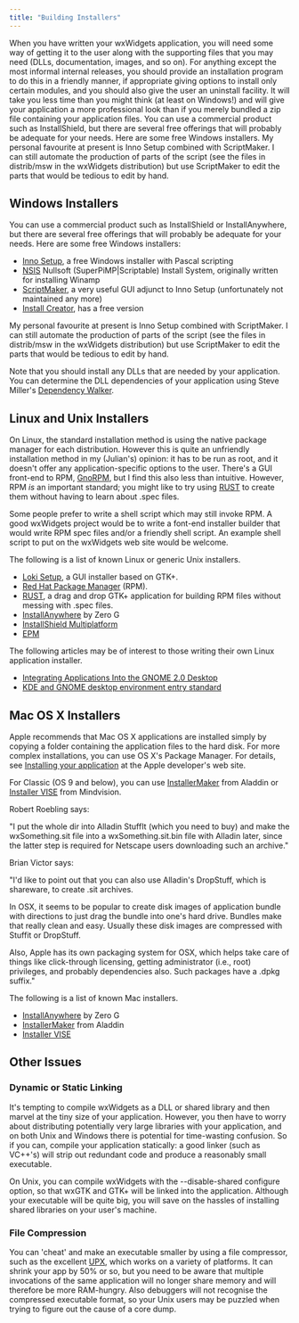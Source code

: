 ```yaml
---
title: "Building Installers"
---
```


When you have written your wxWidgets application, you will need some way of
getting it to the user along with the supporting files that you may need (DLLs,
documentation, images, and so on). For anything except the most informal
internal releases, you should provide an installation program to do this in a
friendly manner, if appropriate giving options to install only certain modules,
and you should also give the user an uninstall facility. It will take you less
time than you might think (at least on Windows!) and will give your application
a more professional look than if you merely bundled a zip file containing your
application files. You can use a commercial product such as InstallShield,
but there are several free offerings that will probably be adequate for your
needs. Here are some free Windows installers. My personal favourite at present
is Inno Setup combined with ScriptMaker. I can still automate the production
of parts of the script (see the files in distrib/msw in the wxWidgets
distribution) but use ScriptMaker to edit the parts that would be tedious to
edit by hand.


## Windows Installers

You can use a commercial product such as InstallShield or InstallAnywhere, but
there are several free offerings that will probably be adequate for your needs.
Here are some free Windows installers:

* [Inno Setup](http://www.jrsoftware.org/isinfo.htm), a free Windows installer
  with Pascal scripting
* [NSIS](http://nsis.sourceforge.net) Nullsoft (SuperPiMP|Scriptable)
  Install System, originally written for installing Winamp
* [ScriptMaker](http://www.tafweb-trainz.co.uk/tafwebsw/scriptmaker.html), a
  very useful GUI adjunct to Inno Setup (unfortunately not maintained any more)
* [Install Creator](http://www.clickteam.com/install-creator-2), has a free
  version

My personal favourite at present is Inno Setup combined with ScriptMaker. I can
still automate the production of parts of the script (see the files in
distrib/msw in the wxWidgets distribution) but use ScriptMaker to edit the
parts that would be tedious to edit by hand.

Note that you should install any DLLs that are needed by your application. You
can determine the DLL dependencies of your application using Steve Miller's
[Dependency Walker][walker].

[walker]: http://www.dependencywalker.com

## Linux and Unix Installers

On Linux, the standard installation method is using the native package manager
for each distribution. However this is quite an unfriendly installation method
in my (Julian's) opinion: it has to be run as root, and it doesn't offer any
application-specific options to the user. There's a GUI front-end to RPM,
[GnoRPM][GnoRPM], but I find this also less than intuitive. However, RPM _is_
an important standard; you might like to try using [RUST][RUST] to create them
without having to learn about .spec files.

[GnoRPM]: http://www.daa.com.au/~james/gnome/
[RUST]: http://www.rusthq.com/

Some people prefer to write a shell script which may still invoke RPM. A good
wxWidgets project would be to write a font-end installer builder that would
write RPM spec files and/or a friendly shell script. An example shell script to
put on the wxWidgets web site would be welcome.

The following is a list of known Linux or generic Unix installers.

* [Loki Setup](http://www.lokigames.com/development/),
  a GUI installer based on GTK+.
* [Red Hat Package Manager](http://www.rpm.org/) (RPM).
* [RUST](http://www.rusthq.com/), a drag and drop GTK+ application for building
  RPM files without messing with .spec files.
* [InstallAnywhere](http://www.zerog.com/products_ia.html) by Zero G
* [InstallShield Multiplatform](http://www.installshield.com/imp/)
* [EPM](http://www.easysw.com/epm/)

The following articles may be of interest to those writing their own Linux
application installer.

* [Integrating Applications Into the GNOME 2.0 Desktop][1]
* [KDE and GNOME desktop environment entry standard][2]

[1]: http://soldc.sun.com/articles/integrating_gnome.html
[2]: http://www.freedesktop.org/standards/desktop-entry-spec/desktop-entry-spec.html


## Mac OS X Installers

Apple recommends that Mac OS X applications are installed simply by copying a
folder containing the application files to the hard disk. For more complex
installations, you can use OS X's Package Manager. For details, see
[Installing your application][osx_installer] at the Apple developer's web site.

[osx_installer]: http://developer.apple.com/techpubs/macosx/Essentials/SystemOverview/InstallIntegrate/Installing__Application.html

For Classic (OS 9 and below), you can use [InstallerMaker][InstallerMaker] from
Aladdin or [Installer VISE][vise] from Mindvision.

[InstallerMaker]: http://www.stuffit.com/installermaker/
[vise]: http://www.mindvision.com/index1.html

Robert Roebling says:

"I put the whole dir into Alladin StuffIt (which you need to buy) and make the
wxSomething.sit file into a wxSomething.sit.bin file with Alladin later, since
the latter step is required for Netscape users downloading such an archive."

Brian Victor says:

"I'd like to point out that you can also use Alladin's DropStuff, which is
shareware, to create .sit archives.

In OSX, it seems to be popular to create disk images of application bundle with
directions to just drag the bundle into one's hard drive. Bundles make that
really clean and easy. Usually these disk images are compressed with Stuffit or
DropStuff.

Also, Apple has its own packaging system for OSX, which helps take care of
things like click-through licensing, getting administrator (i.e., root)
privileges, and probably dependencies also. Such packages have a .dpkg suffix."

The following is a list of known Mac installers.

* [InstallAnywhere](http://www.zerog.com/products_ia.html) by Zero G
* [InstallerMaker](http://www.stuffit.com/installermaker/) from Aladdin
* [Installer VISE](http://www.mindvision.com/index1.html)


## Other Issues

### Dynamic or Static Linking

It's tempting to compile wxWidgets as a DLL or shared library and then marvel
at the tiny size of your application. However, you then have to worry about
distributing potentially very large libraries with your application, and on
both Unix and Windows there is potential for time-wasting confusion. So if you
can, compile your application statically: a good linker (such as VC++'s) will
strip out redundant code and produce a reasonably small executable.

On Unix, you can compile wxWidgets with the --disable-shared configure option,
so that wxGTK and GTK+ will be linked into the application. Although your
executable will be quite big, you will save on the hassles of installing shared
libraries on your user's machine.

### File Compression

You can 'cheat' and make an executable smaller by using a file compressor, such
as the excellent [UPX][uxp], which works on a variety of platforms. It can
shrink your app by 50% or so, but you need to be aware that multiple
invocations of the same application will no longer share memory and will
therefore be more RAM-hungry. Also debuggers will not recognise the compressed
executable format, so your Unix users may be puzzled when trying to figure out
the cause of a core dump.

[uxp]: http://upx.sourceforge.net/
